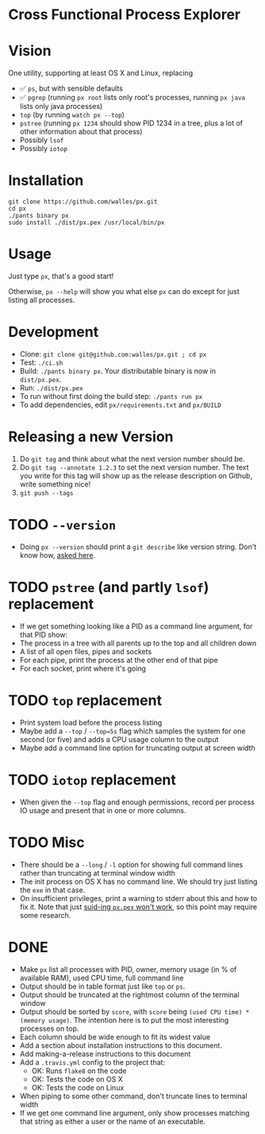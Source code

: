 # Cross Functional Process Explorer

# Vision
One utility, supporting at least OS X and Linux, replacing
* :white_check_mark: `ps`, but with sensible defaults
* :white_check_mark: `pgrep` (running `px root` lists only root's processes,
running `px java` lists only java processes)
* `top` (by running `watch px --top`)
* `pstree` (running `px 1234` should show PID 1234 in a tree, plus a lot of
other information about that process)
* Possibly `lsof`
* Possibly `iotop`

# Installation
```
git clone https://github.com/walles/px.git
cd px
./pants binary px
sudo install ./dist/px.pex /usr/local/bin/px
```

# Usage
Just type `px`, that's a good start!

Otherwise, `px --help` will show you what else `px` can do except for just
listing all processes.

# Development
* Clone: `git clone git@github.com:walles/px.git ; cd px`
* Test: `./ci.sh`
* Build: `./pants binary px`. Your distributable binary is now in `dist/px.pex`.
* Run: `./dist/px.pex`
* To run without first doing the build step: `./pants run px`
* To add dependencies, edit `px/requirements.txt` and `px/BUILD`

# Releasing a new Version
1. Do `git tag` and think about what the next version number should be.
2. Do ```git tag --annotate 1.2.3``` to set the next version number. The
text you write for this tag will show up as the release description on Github,
write something nice!
3. `git push --tags`

# TODO `--version`
* Doing `px --version` should print a `git describe` like version string. Don't
know how, [asked here](http://stackoverflow.com/q/35756339/473672).

# TODO `pstree` (and partly `lsof`) replacement
* If we get something looking like a PID as a command line argument, for that
PID show:
 * The process in a tree with all parents up to the top and all children down
 * A list of all open files, pipes and sockets
 * For each pipe, print the process at the other end of that pipe
 * For each socket, print where it's going

# TODO `top` replacement
* Print system load before the process listing
* Maybe add a `--top` / `--top=5s` flag which samples the system for one second
(or five) and adds a CPU usage column to the output
* Maybe add a command line option for truncating output at screen width

# TODO `iotop` replacement
* When given the `--top` flag and enough permissions, record per process IO
usage and present that in one or more columns.

# TODO Misc
* There should be a `--long` / `-l` option for showing full command lines rather
than truncating at terminal window width
* The init process on OS X has no command line. We should try just listing the
`exe` in that case.
* On insufficient privileges, print a warning to stderr about this and how to
fix it. Note that just [suid-ing `px.pex` won't
work](http://www.faqs.org/faqs/unix-faq/faq/part4/section-7.html), so this point
may require some research.

# DONE
* Make `px` list all processes with PID, owner, memory usage (in % of available
RAM), used CPU time, full command line
* Output should be in table format just like `top` or `ps`.
* Output should be truncated at the rightmost column of the terminal window
* Output should be sorted by `score`, with `score` being `(used CPU time) *
(memory usage)`. The intention here is to put the most interesting processes on
top.
* Each column should be wide enough to fit its widest value
* Add a section about installation instructions to this document.
* Add making-a-release instructions to this document
* Add a `.travis.yml` config to the project that:
  * OK: Runs `flake8` on the code
  * OK: Tests the code on OS X
  * OK: Tests the code on Linux
* When piping to some other command, don't truncate lines to terminal width
* If we get one command line argument, only show processes matching that string
as either a user or the name of an executable.
